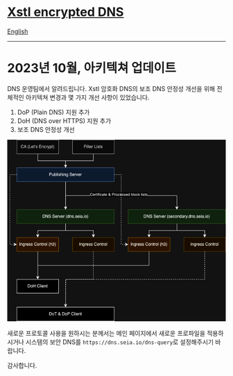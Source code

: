 # [Xstl encrypted DNS](/)

[English](./202310-arch-update.md)

---

# 2023년 10월, 아키텍쳐 업데이트

DNS 운영팀에서 알려드립니다.
Xstl 암호화 DNS의 보조 DNS 안정성 개선을 위해 전체적인 아키텍쳐 변경과 몇 가지 개선 사항이 있었습니다.

1. DoP (Plain DNS) 지원 추가
2. DoH (DNS over HTTPS) 지원 추가
3. 보조 DNS 안정성 개선

![Architecture Diagram](./images/202310-arch.drawio.png)

새로운 프로토콜 사용을 원하시는 분께서는 메인 페이지에서 새로운 프로파일을 적용하시거나 시스템의 보안 DNS를 `https://dns.seia.io/dns-query`로 설정해주시기 바랍니다.

감사합니다.
